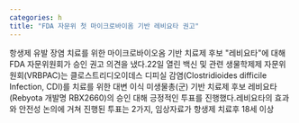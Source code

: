 ```yaml
---
categories: h
title: "FDA 자문위 첫 마이크로바이옴 기반 레비요타 권고"
---
```

항생제 유발 장염 치료를 위한 마이크로바이오옴 기반 치료제 후보 "레비요타"에 대해 FDA 자문위원회가 승인 권고 의견을 냈다.22일 열린 백신 및 관련 생물학제제 자문위원회(VRBPAC)는 클로스트리디오이데스 디피실 감염(Clostridioides difficile Infection, CDI)를 치료를 위한 대변 이식 미생물총(군) 기반 치료제 후보 레비요타(Rebyota 개발명 RBX2660)의 승인 대해 긍정적인 투표를 진행했다.레비요타의 효과와 안전성 논의에 거쳐 진행된 투표는 2가지, 임상자료가 항생제 치료후 18세 이상